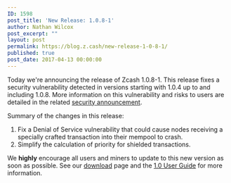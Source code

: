 ```yaml
---
ID: 1598
post_title: 'New Release: 1.0.8-1'
author: Nathan Wilcox
post_excerpt: ""
layout: post
permalink: https://blog.z.cash/new-release-1-0-8-1/
published: true
post_date: 2017-04-13 00:00:00
---
```

Today we're announcing the release of Zcash 1.0.8-1. This release fixes a security vulnerability detected in versions starting with 1.0.4 up to and including 1.0.8. More information on this vulnerability and risks to users are detailed in the related <a class="reference external" href="/security-announcement-2017-04-13">security announcement</a>.

Summary of the changes in this release:
<ol class="arabic simple">
 	<li>Fix a Denial of Service vulnerability that could cause nodes receiving a specially crafted transaction into their mempool to crash.</li>
 	<li>Simplify the calculation of priority for shielded transactions.</li>
</ol>
We <strong>highly</strong> encourage all users and miners to update to this new version as soon as possible. See our <a class="reference external" href="https://z.cash/download.html">download</a> page and the <a class="reference external" href="https://github.com/zcash/zcash/wiki/1.0-User-Guide">1.0 User Guide</a> for more information.